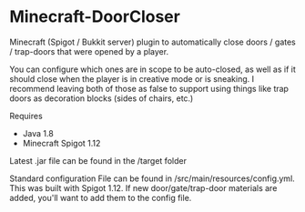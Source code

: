 # Minecraft-DoorCloser
Minecraft (Spigot / Bukkit server) plugin to automatically close doors / gates / trap-doors that were opened by a player. 

You can configure which ones are in scope to be auto-closed, as well as if it should close when the player is in creative mode or is sneaking. I recommend leaving both of those as false to support using things like trap doors as decoration blocks (sides of chairs, etc.)

Requires
* Java 1.8
* Minecraft Spigot 1.12

Latest .jar file can be found in the /target folder

Standard configuration File can be found in /src/main/resources/config.yml. This was built with Spigot 1.12. If new door/gate/trap-door materials are added, you'll want to add them to the config file.

